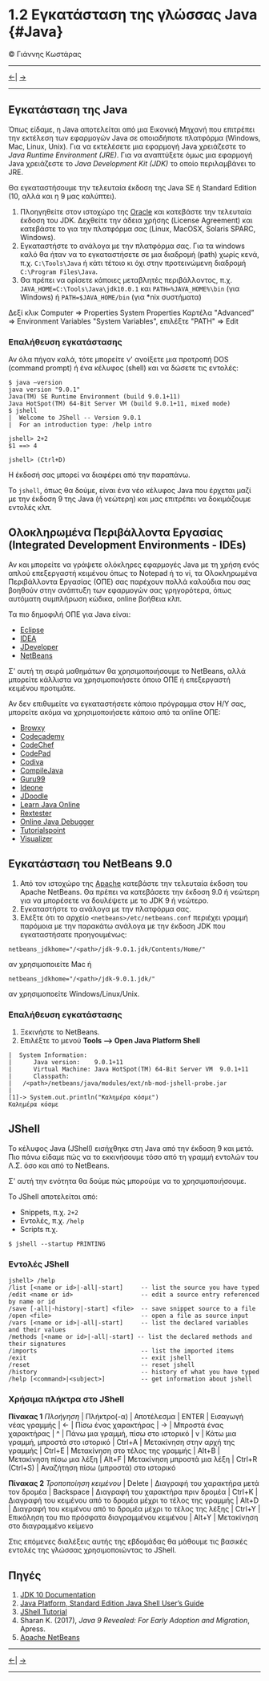 # 1.2 Εγκατάσταση της γλώσσας  Java {#Java} 
© Γιάννης Κωστάρας

---

[<-](../1.1-JavaHistory/README.md)| [->](../1.3-JavaBasics/README.md)

---

## Εγκατάσταση της Java

Όπως είδαμε, η Java αποτελείται από μια Εικονική Μηχανή που επιτρέπει την εκτέλεση των εφαρμογών Java σε οποιαδήποτε πλατφόρμα (Windows, Mac, Linux, Unix). Για να εκτελέσετε μια εφαρμογή Java χρειάζεστε το _Java Runtime Environment (JRE)_. Για να αναπτύξετε όμως μια εφαρμογή Java χρειάζεστε το _Java Development Kit (JDK)_ το οποίο περιλαμβάνει το JRE.

Θα εγκαταστήσουμε την τελευταία έκδοση της Java SE ή Standard Edition (10, αλλά και η 9 μας καλύπτει).

1. Πλοηγηθείτε στον ιστοχώρο της [Oracle](http://www.oracle.com/technetwork/java/javase/downloads/index.html) και κατεβάστε την τελευταία έκδοση του JDK. Δεχθείτε την άδεια χρήσης (License Agreement) και κατεβάστε το για την πλατφόρμα σας (Linux, MacOSX, Solaris SPARC, Windows).
1. Εγκαταστήστε το ανάλογα με την πλατφόρμα σας. Για τα windows καλό θα ήταν να το εγκαταστήσετε σε μια διαδρομή (path) χωρίς κενά, π.χ. ```C:\Tools\Java``` ή κάτι τέτοιο κι όχι στην προτεινώμενη διαδρομή ```C:\Program Files\Java```. 
1. Θα πρέπει να ορίσετε κάποιες μεταβλητές περιβάλλοντος, π.χ. ```JAVA_HOME=C:\Tools\Java\jdk10.0.1``` και ```PATH=%JAVA_HOME%\bin``` (για Windows) ή ```PATH=$JAVA_HOME/bin``` (για *nix συστήματα)

Δεξί κλικ Computer ⇒ Properties
System Properties
Καρτέλα "Advanced” ⇒  Environment Variables
"System Variables", επιλέξτε "PATH" ⇒  Edit

### Επαλήθευση εγκατάστασης
Αν όλα πήγαν καλά, τότε μπορείτε ν' ανοίξετε μια προτροπή DOS (command prompt) ή ένα κέλυφος (shell) και να δώσετε τις εντολές:

``` 
$ java –version
java version "9.0.1"
Java(TM) SE Runtime Environment (build 9.0.1+11)
Java HotSpot(TM) 64-Bit Server VM (build 9.0.1+11, mixed mode)
$ jshell
|  Welcome to JShell -- Version 9.0.1
|  For an introduction type: /help intro

jshell> 2+2
$1 ==> 4

jshell> (Ctrl+D)
```

Η έκδοσή σας μπορεί να διαφέρει από την παραπάνω. 

Το ```jshell```, όπως θα δούμε, είναι ένα νέο κέλυφος Java που έρχεται μαζί με την έκδοση 9 της Java (ή νεώτερη) και μας επιτρέπει να δοκιμάζουμε εντολές κλπ.

## Ολοκληρωμένα Περιβάλλοντα Εργασίας (Integrated Development Environments - IDEs)
Αν και μπορείτε να γράψετε ολόκληρες εφαρμογές Java με τη χρήση ενός απλού επεξεργαστή κειμένου όπως το Notepad ή το vi, τα Ολοκληρωμένα Περιβάλλοντα Εργασίας (ΟΠΕ) σας παρέχουν πολλά καλούδια που σας βοηθούν στην ανάπτυξη των εφαρμογών σας γρηγορότερα, όπως αυτόματη συμπλήρωση κώδικα, online βοήθεια κλπ.

Τα πιο δημοφιλή ΟΠΕ για Java είναι:
* [Eclipse](http://www.eclipse.org/)
* [IDEA](https://www.jetbrains.com/idea/)
* [JDeveloper](http://www.oracle.com/technetwork/developer-tools/jdev/overview/index.html)
* [NetBeans](https://netbeans.apache.org/)

Σ' αυτή τη σειρά μαθημάτων θα χρησιμοποιήσουμε το NetBeans, αλλά μπορείτε κάλλιστα να χρησιμοποιήσετε όποιο ΟΠΕ ή επεξεργαστή κειμένου προτιμάτε.

Αν δεν επιθυμείτε να εγκαταστήσετε κάποιο πρόγραμμα στον Η/Υ σας, μπορείτε ακόμα να χρησιμοποιήσετε κάποιο από τα online ΟΠΕ:
* [Browxy](http://www.browxy.com/)
* [Codecademy                ](https://www.codecademy.com/learn/learn-java)
* [CodeChef                  ](https://www.codechef.com/ide)
* [CodePad                   ](https://codepad.remoteinterview.io/)
* [Codiva                    ](https://www.codiva.io/)
* [CompileJava               ](https://www.compilejava.net/)
* [Guru99                    ](https://www.guru99.com/try-java-editor.html)
* [Ideone                    ](https://ideone.com/)
* [JDoodle                   ](https://www.jdoodle.com/online-java-compiler)
* [Learn Java Online         ](http://www.learnjavaonline.org/)
* [Rextester                 ](http://rextester.com/l/java_online_compiler)
* [Online Java Debugger      ](https://www.onlinegdb.com/online_java_debugger)
* [Tutorialspoint            ](https://www.tutorialspoint.com/compile_java_online.php)
* [Visualizer                ](http://www.pythontutor.com/visualize.html#mode=edit)

## Εγκατάσταση του NetBeans 9.0

1. Από τον ιστοχώρο της [Apache](http://netbeans.apache.org/) κατεβάστε την τελευταία έκδοση του Apache NetBeans. Θα πρέπει να κατεβάσετε την έκδοση 9.0 ή νεώτερη για να μπορέσετε να δουλέψετε με το JDK 9 ή νεώτερο.
1. Εγκαταστήστε το ανάλογα με την πλατφόρμα σας. 
1. Ελέξτε ότι το αρχείο ```<netbeans>/etc/netbeans.conf``` περιέχει γραμμή παρόμοια με την παρακάτω ανάλογα με την έκδοση JDK που εγκαταστήσατε προηγουμένως:
```
netbeans_jdkhome="/<path>/jdk-9.0.1.jdk/Contents/Home/" 
```
αν χρησιμοποιείτε Mac ή
```
netbeans_jdkhome="/<path>/jdk-9.0.1.jdk/" 
```
αν χρησιμοποείτε Windows/Linux/Unix.


### Επαλήθευση εγκατάστασης
1. Ξεκινήστε το NetBeans.
1. Επιλέξτε το μενού **Tools --> Open Java Platform Shell**
```
|  System Information:
|      Java version:    9.0.1+11
|      Virtual Machine: Java HotSpot(TM) 64-Bit Server VM  9.0.1+11
|      Classpath:
|  	/<path>/netbeans/java/modules/ext/nb-mod-jshell-probe.jar
|  
[1]-> System.out.println("Καλημέρα κόσμε")
Καλημέρα κόσμε
```

## JShell

Το κέλυφος Java (JShell) εισήχθηκε στη Java από την έκδοση 9 και μετά. Πιο πάνω είδαμε πώς να το εκκινήσουμε τόσο από τη γραμμή εντολών του Λ.Σ. όσο και από το NetBeans.

Σ' αυτή την ενότητα θα δούμε πώς μπορούμε να το χρησιμοποιήσουμε. 

Το JShell αποτελείται από:
* Snippets, π.χ. ```2+2```
* Εντολές, π.χ. ```/help```
* Scripts π.χ.
```
$ jshell --startup PRINTING
```

### Εντολές JShell
```
jshell> /help
/list [<name or id>|-all|-start]     -- list the source you have typed
/edit <name or id>                   -- edit a source entry referenced by name or id
/save [-all|-history|-start] <file>  -- save snippet source to a file
/open <file>                         -- open a file as source input
/vars [<name or id>|-all|-start]     -- list the declared variables and their values
/methods [<name or id>|-all|-start]	-- list the declared methods and their signatures
/imports                             -- list the imported items
/exit                                -- exit jshell
/reset                               -- reset jshell
/history                             -- history of what you have typed
/help [<command>|<subject>]          -- get information about jshell
```

### Χρήσιμα πλήκτρα στο JShell
**Πίνακας 1** _Πλοήγηση_ 
| Πλήκτρο(-α) | Αποτέλεσμα
| ENTER   |  Εισαγωγή νέας γραμμής
| <- | Πίσω ένας χαρακτήρας
| -> | Μπροστά ένας χαρακτήρας
| ^ | Πάνω μια γραμμή, πίσω στο ιστορικό
| v | Κάτω μια γραμμή, μπροστά στο ιστορικό
| Ctrl+A |  Μετακίνηση στην αρχή της γραμμής
| Ctrl+E | Μετακίνηση στο τέλος της γραμμής
| Alt+B | Μετακίνηση πίσω μια λέξη
| Alt+F | Μετακίνηση μπροστά μια λέξη
| Ctrl+R (Ctrl+S) | Αναζήτηση πίσω (μπροστά) στο ιστορικό

**Πίνακας 2** _Τροποποίηση κειμένου_
| Delete | Διαγραφή του χαρακτήρα μετά τον δρομέα
| Backspace  |  Διαγραφή του χαρακτήρα πριν δρομέα
| Ctrl+K | Διαγραφή του κειμένου από το δρομέα μέχρι το τέλος της γραμμής
| Alt+D | Διαγραφή του κειμένου από το δρομέα μέχρι το τέλος της λέξης
| Ctrl+Y | Επικόληση του πιο πρόσφατα διαγραμμένου κειμένου 
| Alt+Y | Μετακίνηση στο διαγραμμένο κείμενο

Στις επόμενες διαλέξεις αυτής της εβδομάδας θα μάθουμε τις βασικές εντολές της γλώσσας χρησιμοποιώντας το JShell.

## Πηγές
1. [JDK 10 Documentation](https://docs.oracle.com/javase/10/index.html)
1. [Java Platform, Standard Edition Java Shell User’s Guide](https://docs.oracle.com/javase/9/jshell/introduction-jshell.htm#JSHEL-GUID-630F27C8-1195-4989-9F6B-2C51D46F52C8)
1. [JShell Tutorial](https://jshelltutorial.com/)
1. Sharan K. (2017), _Java 9 Revealed: For Early Adoption and Migration_, Apress.
1. [Apache NetBeans](https://netbeans.apache.org/help/index.html)

---

[<-](../1.1-JavaHistory/README.md)| [->](../1.3-JavaBasics/README.md)

---